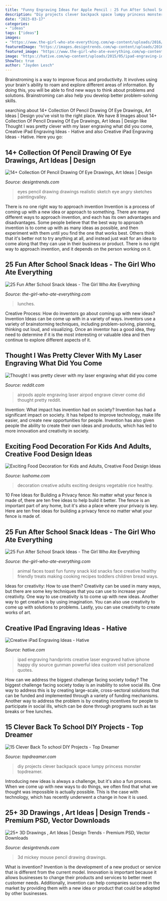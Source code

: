 ```yaml
---
title: "Funny Engraving Ideas For Apple Pencil : 25 Fun After School Snack Ideas"
description: "Diy projects clever backpack space lumpy princess monster topdreamer"
date: "2023-03-17"
categories:
- "ideas"
tags: ["ideas"]
images:
- "https://www.the-girl-who-ate-everything.com/wp-content/uploads/2016/07/Creative-School-Lunch-Ideas-512x1024.png"
featuredImage: "https://images.designtrends.com/wp-content/uploads/2016/03/09101533/Realistic-Eyes.jpg"
featured_image: "https://www.the-girl-who-ate-everything.com/wp-content/uploads/2017/07/afterschool-bread-with-animal-faces-for-kid-friendly-food.jpg"
image: "https://hative.com/wp-content/uploads/2015/05/ipad-engraving-ideas/2-ipad-engraving-ideas.jpg"
ShowToc: true
author: "Jayden Lesch"
---
```



Brainstroming is a way to improve focus and productivity. It involves using your brain's ability to roam and explore different areas of information. By doing this, you will be able to find new ways to think about problems and solutions. Brainstroming can also help you develop better problem-solving skills.

	

		
searching about 14+ Collection Of Pencil Drawing Of Eye Drawings, Art Ideas | Design you've visit to the right place. We have 8 Images about 14+ Collection Of Pencil Drawing Of Eye Drawings, Art Ideas | Design like Thought I was pretty clever with my laser engraving what did you come, Creative iPad Engraving Ideas - Hative and also Creative iPad Engraving Ideas - Hative. Here you go:
		
    
## 14+ Collection Of Pencil Drawing Of Eye Drawings, Art Ideas | Design

<img loading=lazy src="https://images.designtrends.com/wp-content/uploads/2016/03/09101533/Realistic-Eyes.jpg" onerror="this.onerror=null;this.src='https://tse2.mm.bing.net/th?id=OIP.DzedgVw0yWfT12rrfAn3RwHaHa&amp;pid=15.1';" alt="14+ Collection Of Pencil Drawing Of Eye Drawings, Art Ideas | Design">

_Source: designtrends.com_

>eyes pencil drawing drawings realistic sketch eye angry sketches paintingvalley. 

	

There is no one right way to approach invention
Invention is a process of coming up with a new idea or approach to something. There are many different ways to approach invention, and each has its own advantages and disadvantages. Some people believe that the best way to approach invention is to come up with as many ideas as possible, and then experiment with them until you find the one that works best. Others think that it's better not to try anything at all, and instead just wait for an idea to come along that they can use in their business or product. There is no right way to approach invention, and it depends on the person working on it.

    
## 25 Fun After School Snack Ideas - The Girl Who Ate Everything

<img loading=lazy src="https://www.the-girl-who-ate-everything.com/wp-content/uploads/2016/07/Creative-School-Lunch-Ideas-512x1024.png" onerror="this.onerror=null;this.src='https://tse1.mm.bing.net/th?id=OIP.nI7WPgGVc8CHo8uTtAfTpAHaO0&amp;pid=15.1';" alt="25 Fun After School Snack Ideas - The Girl Who Ate Everything">

_Source: the-girl-who-ate-everything.com_

>lunches. 

	

Creative Process: How do inventors go about coming up with new ideas?
Invention Ideas can be come up with in a variety of ways. inventors use a variety of brainstorming techniques, including problem-solving, planning, thinking out loud, and visualizing. Once an inventor has a good idea, they need to determine if it is the most interesting or valuable idea and then continue to explore different aspects of it.

    
## Thought I Was Pretty Clever With My Laser Engraving What Did You Come

<img loading=lazy src="https://i.redd.it/g7yb3mcpnvo21.jpg" onerror="this.onerror=null;this.src='https://tse3.mm.bing.net/th?id=OIP.NCT4O84A0GtCKGdcPySDOQHaJ4&amp;pid=15.1';" alt="Thought I was pretty clever with my laser engraving what did you come">

_Source: reddit.com_

>airpods apple engraving laser airpod engrave clever come did thought pretty reddit. 

	

Invention: What impact has invention had on society?
Invention has had a significant impact on society. It has helped to improve technology, make life easier, and create new opportunities for people. Invention has also given people the ability to create their own ideas and products, which has led to more innovation and creativity in society.

    
## Exciting Food Decoration For Kids And Adults, Creative Food Design Ideas

<img loading=lazy src="https://www.lushome.com/wp-content/uploads/2019/10/food-decoration-modern-ideas-7.jpg" onerror="this.onerror=null;this.src='https://tse3.mm.bing.net/th?id=OIP.L-mwwqGBuK1nkGipp8SASQHaHa&amp;pid=15.1';" alt="Exciting Food Decoration for Kids and Adults, Creative Food Design Ideas">

_Source: lushome.com_

>decoration creative adults exciting designs vegetable rice healthy. 

	

10 Free Ideas for Building a Privacy fence: No matter what your fence is made of, there are ten free ideas to help build it better.
The fence is an important part of any home, but it's also a place where your privacy is key. Here are ten free ideas for building a privacy fence no matter what your fence is made of.

    
## 25 Fun After School Snack Ideas - The Girl Who Ate Everything

<img loading=lazy src="https://www.the-girl-who-ate-everything.com/wp-content/uploads/2017/07/afterschool-bread-with-animal-faces-for-kid-friendly-food.jpg" onerror="this.onerror=null;this.src='https://tse3.mm.bing.net/th?id=OIP.6TapGpJxa_TLszWlDi5i0wHaEK&amp;pid=15.1';" alt="25 Fun After School Snack Ideas - The Girl Who Ate Everything">

_Source: the-girl-who-ate-everything.com_

>animal faces toast fun funny snack kid snacks face creative healthy friendly treats making cooking recipes toddlers children bread ways. 

	

Ideas for creativity: How to use them?
Creativity can be used in many ways, but there are some key techniques that you can use to increase your creativity. One way to use creativity is to come up with new ideas. Another way to get creative is by using imagination. You can also use creativity to come up with solutions to problems. Lastly, you can use creativity to create works of art.

    
## Creative IPad Engraving Ideas - Hative

<img loading=lazy src="https://hative.com/wp-content/uploads/2015/05/ipad-engraving-ideas/2-ipad-engraving-ideas.jpg" onerror="this.onerror=null;this.src='https://tse3.mm.bing.net/th?id=OIP.mrhBZ-TSbaNytj_5zYGdeAHaLL&amp;pid=15.1';" alt="Creative iPad Engraving Ideas - Hative">

_Source: hative.com_

>ipad engraving handprints creative laser engraved hative iphone happy diy source gunman powerful idea custom visit personalized quotes. 

	

How can we address the biggest challenge facing society today?
The biggest challenge facing society today is an inability to solve social ills. One way to address this is by creating large-scale, cross-sectoral solutions that can be funded and implemented through a variety of funding mechanisms. Another way to address the problem is by creating incentives for people to participate in social ills, which can be done through programs such as tax breaks or free lunches.

    
## 15 Clever Back To School DIY Projects - Top Dreamer

<img loading=lazy src="https://topdreamer.com/wp-content/uploads/2013/09/top-10-diy-back-to-school-projects_031-634x866.jpg" onerror="this.onerror=null;this.src='https://tse4.mm.bing.net/th?id=OIP.O-NV_kKUER8pzxGzY55-JQHaKH&amp;pid=15.1';" alt="15 Clever Back To school DIY Projects - Top Dreamer">

_Source: topdreamer.com_

>diy projects clever backpack space lumpy princess monster topdreamer. 

	

Introducing new ideas is always a challenge, but it's also a fun process. When we come up with new ways to do things, we often find that what we thought was impossible is actually possible. This is the case with technology, which has recently underwent a change in how it is used. 

    
## 25+ 3D Drawings , Art Ideas | Design Trends - Premium PSD, Vector Downloads

<img loading=lazy src="https://images.designtrends.com/wp-content/uploads/2016/11/16161944/3D-Mickey-Mouse-Pencil-Drawing.jpg" onerror="this.onerror=null;this.src='https://tse2.mm.bing.net/th?id=OIP.nWnoEcMaOUY0UCkdTzqnHgHaFj&amp;pid=15.1';" alt="25+ 3D Drawings , Art Ideas | Design Trends - Premium PSD, Vector Downloads">

_Source: designtrends.com_

>3d mickey mouse pencil drawing drawings. 

	

What is invention?
Invention is the development of a new product or service that is different from the current model. Innovation is important because it allows businesses to change their products and services to better meet customer needs. Additionally, invention can help companies succeed in the market by providing them with a new idea or product that could be adopted by other businesses.

